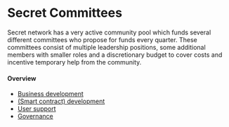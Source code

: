 # Secret Committees

Secret network has a very active community pool which funds several different committees who propose for funds every quarter. These committees consist of multiple leadership positions, some additional members with smaller roles and a discretionary budget to cover costs and incentive temporary help from the community.&#x20;

#### Overview

* [Business development](bizdev-and-growth-committee.md)
* [(Smart contract) development](development.md)
* [User support](support.md)
* [Governance](governance.md)
